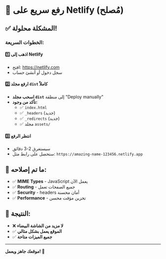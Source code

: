 # 🚀 رفع سريع على Netlify (مُصلح)

## ✅ المشكلة محلولة!

### الخطوات السريعة:

#### 1️⃣ اذهب إلى Netlify
- افتح: https://netlify.com
- سجل دخول أو أنشئ حساب

#### 2️⃣ ارفع مجلد `dist` كاملاً
- **اسحب مجلد `dist`** إلى منطقة "Deploy manually"
- **تأكد من وجود:**
  - ✅ `index.html`
  - ✅ `_headers` (جديد)
  - ✅ `_redirects` (جديد)
  - ✅ مجلد `assets/`

#### 3️⃣ انتظر الرفع
- سيستغرق 2-3 دقائق
- ستحصل على رابط مثل: `https://amazing-name-123456.netlify.app`

## 🔧 ما تم إصلاحه:
- ✅ **MIME Types** - JavaScript يعمل الآن
- ✅ **Routing** - جميع الصفحات تعمل
- ✅ **Security** - headers أمان محسنة
- ✅ **Performance** - تخزين مؤقت محسن

## 🎯 النتيجة:
- ❌ **لا مزيد من الشاشة البيضاء**
- ✅ **الموقع يعمل بشكل مثالي**
- ✅ **جميع الميزات متاحة**

---
**موقعك جاهز ويعمل! 🎉**


